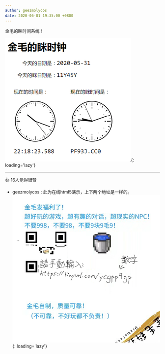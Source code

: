 ```yaml
---
author: geezmolycos
date: 2020-06-01 19:35:00 +0800
---
```


金毛的眯时间系统！

![](/assets/images/qq-zone/2020-06-01-mitime.gif){: loading='lazy'}

---
👍 16人觉得很赞

- geezmolycos : 此为在线html5演示，上下两个地址是一样的。![](/assets/images/qq-zone/2020-06-01-comment.png){: loading='lazy'}
